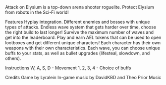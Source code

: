 Attack on Elysium is a top-down arena shooter roguelite.
Protect Elysium from robots in the Sci-Fi world!


Features
Hyplay integration.
Different enemies and bosses with unique types of attacks.
Endless wave system that gets harder over time, choose the right build to last longer!
Survive the maximum number of waves and get into the leaderboard.
Play and earn AEL tokens that can be used to open lootboxes and get different unique characters!
Each character has their own weapons with their own characteristics.
Each wave, you can choose unique buffs to your stats, as well as bullet upgrades (lifesteal, slowdown, and others).

Instructions
W, A, S, D - Movement
1, 2, 3, 4 - Choice of buffs

Credits
Game by Lyralein
In-game music by DavidKBD and Theo Prior Music
